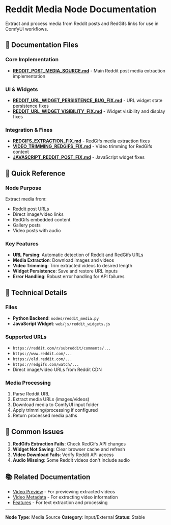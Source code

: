 # Reddit Media Node Documentation

Extract and process media from Reddit posts and RedGifs links for use in ComfyUI workflows.

## 📄 Documentation Files

### Core Implementation

- **[REDDIT_POST_MEDIA_SOURCE.md](REDDIT_POST_MEDIA_SOURCE.md)** - Main Reddit post media extraction implementation

### UI & Widgets

- **[REDDIT_URL_WIDGET_PERSISTENCE_BUG_FIX.md](REDDIT_URL_WIDGET_PERSISTENCE_BUG_FIX.md)** - URL widget state persistence fixes
- **[REDDIT_URL_WIDGET_VISIBILITY_FIX.md](REDDIT_URL_WIDGET_VISIBILITY_FIX.md)** - Widget visibility and display fixes

### Integration & Fixes

- **[REDGIFS_EXTRACTION_FIX.md](REDGIFS_EXTRACTION_FIX.md)** - RedGifs media extraction fixes
- **[VIDEO_TRIMMING_REDGIFS_FIX.md](VIDEO_TRIMMING_REDGIFS_FIX.md)** - Video trimming for RedGifs content
- **[JAVASCRIPT_REDDIT_POST_FIX.md](JAVASCRIPT_REDDIT_POST_FIX.md)** - JavaScript widget fixes

## 🎯 Quick Reference

### Node Purpose

Extract media from:

- Reddit post URLs
- Direct image/video links
- RedGifs embedded content
- Gallery posts
- Video posts with audio

### Key Features

- **URL Parsing**: Automatic detection of Reddit and RedGifs URLs
- **Media Extraction**: Download images and videos
- **Video Trimming**: Trim extracted videos to desired length
- **Widget Persistence**: Save and restore URL inputs
- **Error Handling**: Robust error handling for API failures

## 🔧 Technical Details

### Files

- **Python Backend**: `nodes/reddit_media.py`
- **JavaScript Widget**: `web/js/reddit_widgets.js`

### Supported URLs

- `https://reddit.com/r/subreddit/comments/...`
- `https://www.reddit.com/...`
- `https://old.reddit.com/...`
- `https://redgifs.com/watch/...`
- Direct image/video URLs from Reddit CDN

### Media Processing

1. Parse Reddit URL
2. Extract media URLs (images/videos)
3. Download media to ComfyUI input folder
4. Apply trimming/processing if configured
5. Return processed media paths

## 🐛 Common Issues

1. **RedGifs Extraction Fails**: Check RedGifs API changes
2. **Widget Not Saving**: Clear browser cache and refresh
3. **Video Download Fails**: Verify Reddit API access
4. **Audio Missing**: Some Reddit videos don't include audio

## 📚 Related Documentation

- [Video Preview](../video-preview/) - For previewing extracted videos
- [Video Metadata](../video-metadata/) - For extracting video information
- [Features](../../features/) - For text extraction and processing

---

**Node Type**: Media Source
**Category**: Input/External
**Status**: Stable
